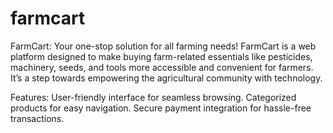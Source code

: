 # farmcart
FarmCart: Your one-stop solution for all farming needs! FarmCart is a web platform designed to make buying farm-related essentials like pesticides, machinery, seeds, and tools more accessible and convenient for farmers. It’s a step towards empowering the agricultural community with technology.

 Features:
User-friendly interface for seamless browsing.
Categorized products for easy navigation.
Secure payment integration for hassle-free transactions.
